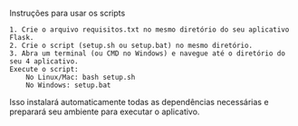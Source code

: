 Instruções para usar os scripts

    1. Crie o arquivo requisitos.txt no mesmo diretório do seu aplicativo Flask.
    2. Crie o script (setup.sh ou setup.bat) no mesmo diretório.
    3. Abra um terminal (ou CMD no Windows) e navegue até o diretório do seu 4 aplicativo.
    Execute o script:
        No Linux/Mac: bash setup.sh
        No Windows: setup.bat

Isso instalará automaticamente todas as dependências necessárias e preparará seu ambiente para executar o aplicativo.
